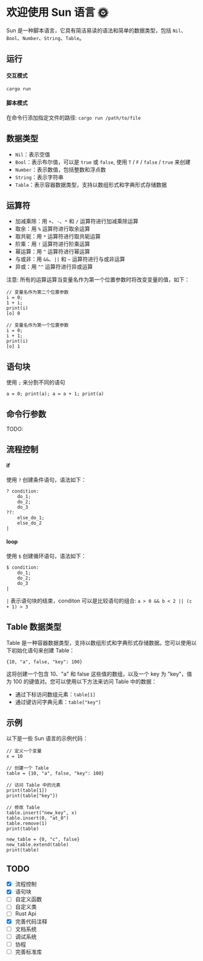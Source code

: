 # 欢迎使用 Sun 语言 🌞

Sun 是一种脚本语言，它具有简洁易读的语法和简单的数据类型，包括 `Nil`、`Bool`、`Number`、`String`、`Table`。

## 运行

#### 交互模式

`cargo run`

#### 脚本模式

在命令行添加指定文件的路径: `cargo run /path/to/file`

## 数据类型

- `Nil`：表示空值
- `Bool`：表示布尔值，可以是 `true` 或 `false`, 使用 `T` / `F` / `false` / `true` 来创建
- `Number`：表示数值，包括整数和浮点数
- `String`：表示字符串
- `Table`：表示容器数据类型，支持以数组形式和字典形式存储数据

## 运算符

- 加减乘除：用 `+`、`-`、`*` 和 `/` 运算符进行加减乘除运算
- 取余：用 `%` 运算符进行取余运算
- 取共轭：用 `*` 运算符进行取共轭运算
- 阶乘：用 `!` 运算符进行阶乘运算
- 幂运算：用 `^` 运算符进行幂运算
- 与或非：用 `&&`、`||` 和 `~` 运算符进行与或非运算
- 异或：用 `^^` 运算符进行异或运算

注意: 所有的运算运算当变量名作为第一个位置参数时将改变变量的值，如下：
```sun
// 变量名作为第二个位置参数
i = 0;
1 + i;
print(i)
[o] 0

// 变量名作为第一个位置参数
i = 0;
i + 1;
print(i)
[o] 1
```

## 语句块

使用 `;` 来分割不同的语句

```sun
a = 0; print(a); a = a + 1; print(a)
```

## 命令行参数
TODO:

## 流程控制

#### if

使用 `?` 创建条件语句，语法如下：

```sun
? condition: 
    do_1;
    do_2;
    do_3
??: 
    else_do_1;
    else_do_2
|
```

#### loop

使用 `$` 创建循环语句，语法如下：

```sun
$ condition: 
    do_1;
    do_2;
    do_3
|
```

`|` 表示语句块的结束，conditon 可以是比较语句的组合: `a > 0 && b < 2 || (c + 1) > 3`

## Table 数据类型

Table 是一种容器数据类型，支持以数组形式和字典形式存储数据。您可以使用以下初始化语句来创建 Table：

```sun
{10, "a", false, "key": 100}
```

这将创建一个包含 10、"a" 和 false 这些值的数组，以及一个 key 为 "key"，值为 100 的键值对。您可以使用以下方法来访问 Table 中的数据：

- 通过下标访问数组元素：`table[1]`
- 通过键访问字典元素：`table["key"]`

## 示例

以下是一些 Sun 语言的示例代码：

```sun
// 定义一个变量
x = 10

// 创建一个 Table
table = {10, "a", false, "key": 100}

// 访问 Table 中的元素
print(table[1])
print(table["key"])

// 修改 Table
table.insert("new_key", x)
table.insert(0, "at_0")
table.remove(1)
print(table)

new_table = {0, "c", false}
new_table.extend(table)
print(table)

```

## TODO

- [x] 流程控制
- [x] 语句块
- [ ] 自定义函数
- [ ] 自定义类
- [ ] Rust Api
- [x] 完善代码注释
- [ ] 文档系统
- [ ] 调试系统
- [ ] 协程
- [ ] 完善标准库